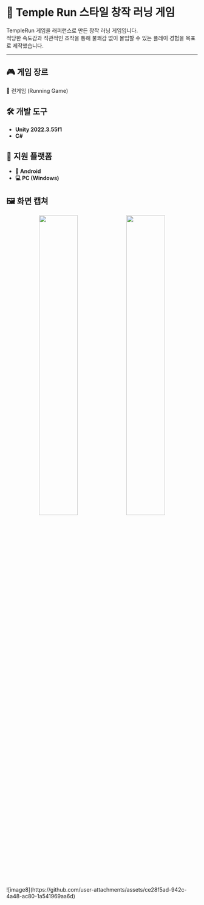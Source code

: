 # 🏃 Temple Run 스타일 창작 러닝 게임

TempleRun 게임을 래퍼런스로 만든 창작 러닝 게임입니다.  
적당한 속도감과 직관적인 조작을 통해 불쾌감 없이 몰입할 수 있는 플레이 경험을 목표로 제작했습니다.

---

## 🎮 게임 장르  
🏃 런게임 (Running Game)

## 🛠 개발 도구  
- **Unity 2022.3.55f1**
- **C#**

## 📱 지원 플랫폼  
- **📱 Android**
- **💻 PC (Windows)**

## 🖼️ 화면 캡쳐
<p align="center">
  <img src="https://github.com/user-attachments/assets/d705d6d6-ee26-4013-bcad-684d778eecee" width="45%" />
  <img src="https://github.com/user-attachments/assets/2845d590-200c-4bc0-9bae-fd7b82b21fd7" width="45%" />
</p>
![image8](https://github.com/user-attachments/assets/ce28f5ad-942c-4a48-ac80-1a541969aa6d)
